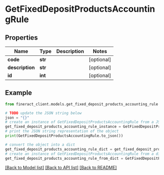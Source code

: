 # GetFixedDepositProductsAccountingRule


## Properties

Name | Type | Description | Notes
------------ | ------------- | ------------- | -------------
**code** | **str** |  | [optional] 
**description** | **str** |  | [optional] 
**id** | **int** |  | [optional] 

## Example

```python
from fineract_client.models.get_fixed_deposit_products_accounting_rule import GetFixedDepositProductsAccountingRule

# TODO update the JSON string below
json = "{}"
# create an instance of GetFixedDepositProductsAccountingRule from a JSON string
get_fixed_deposit_products_accounting_rule_instance = GetFixedDepositProductsAccountingRule.from_json(json)
# print the JSON string representation of the object
print(GetFixedDepositProductsAccountingRule.to_json())

# convert the object into a dict
get_fixed_deposit_products_accounting_rule_dict = get_fixed_deposit_products_accounting_rule_instance.to_dict()
# create an instance of GetFixedDepositProductsAccountingRule from a dict
get_fixed_deposit_products_accounting_rule_from_dict = GetFixedDepositProductsAccountingRule.from_dict(get_fixed_deposit_products_accounting_rule_dict)
```
[[Back to Model list]](../README.md#documentation-for-models) [[Back to API list]](../README.md#documentation-for-api-endpoints) [[Back to README]](../README.md)


